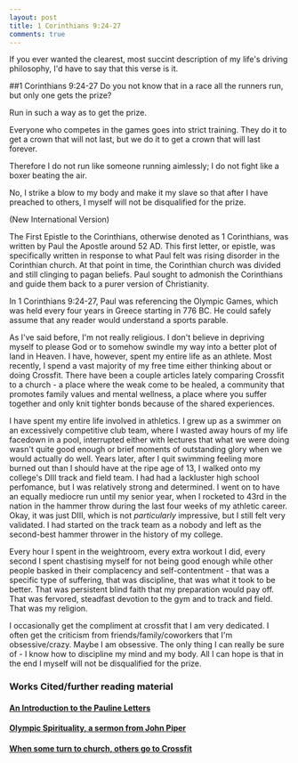 ```yaml
---
layout: post
title: 1 Corinthians 9:24-27
comments: true
---
```


If you ever wanted the clearest, most succint description of my life's driving philosophy, I'd have to say that this verse is it.

<!--more-->
##1 Corinthians 9:24-27
Do you not know that in a race all the runners run, but only one gets the prize? 

Run in such a way as to get the prize. 

Everyone who competes in the games goes into strict training. They do it to get a crown that will not last, but we do it to get a crown that will last forever. 

Therefore I do not run like someone running aimlessly; I do not fight like a boxer beating the air. 

No, I strike a blow to my body and make it my slave so that after I have preached to others, I myself will not be disqualified for the prize. 


(New International Version)



The First Epistle to the Corinthians, otherwise denoted as 1 Corinthians, was written by Paul the Apostle around 52 AD. This first letter, or epistle, was specifically written in response 
to what Paul felt was rising disorder in the Corinthian church. At that point in time, the Corinthian church was divided and still clinging to pagan beliefs. Paul sought to 
admonish the Corinthians and guide them back to a purer version of Christianity.



In 1 Corinthians 9:24-27, Paul was referencing the Olympic Games, which was held every four years in Greece starting in 776 BC. He could safely assume that any reader 
would understand a sports parable.



As I've said before, I'm not really religious. I don't believe in depriving myself to please God or to somehow swindle my way into a better plot of land in Heaven. 
I have, however, spent my entire life as an athlete. Most recently, I spend a vast majority of my free time either thinking about or doing Crossfit. There have been a couple articles
lately comparing Crossfit to a church - a place where the weak come to be healed, a community that promotes family values and mental wellness, a place where you suffer together
 and only knit tighter bonds because of the shared experiences.
 
 
 
I have spent my entire life involved in athletics. I grew up as a swimmer on an excessively competitive club team, where I wasted away hours of my life facedown
 in a pool, interrupted either with lectures that what we were doing wasn't quite good enough or brief moments of outstanding glory when we would actually do well. Years later, after I 
 quit swimming feeling more burned out than I should have at the ripe age of 13, I walked onto my college's DIII track and field team. I had had a lackluster 
high school perfomance, but I was relatively strong and determined. I went on to have an equally mediocre run until my senior year, when I rocketed to 43rd in the nation in the hammer
throw during the last four weeks of my athletic career. Okay, it was just DIII, which is not *particularly* impressive, but I still felt very validated.
I had started on the track team as a nobody and left as the second-best hammer thrower in the history of my college. 



Every hour I spent in the weightroom, every extra workout I did, every second I spent chastising myself for not being good enough while other people basked in their 
complacency and self-contentment - that was a specific type of suffering, that was discipline, that was what it took to be better. 
That was persistent blind faith that my preparation would pay off. That was fervored, steadfast devotion to the gym and to track and field. That was my religion.



I occasionally get the compliment at crossfit that I am very dedicated. I often get the criticism from friends/family/coworkers that I'm obsessive/crazy. Maybe I am obsessive. 
The only thing I can really be sure of - I know how to discipline my mind and my body. All I can hope is that in the end I myself will not be disqualified for the prize.




### Works Cited/further reading material

#### [An Introduction to the Pauline Letters](http://users.ox.ac.uk/~sben0056/paulineintro/paulineintro.htm)

#### [Olympic Spirituality, a sermon from John Piper](http://www.desiringgod.org/messages/olympic-spirituality-part-1)

#### [When some turn to church, others go to Crossfit](http://www.nytimes.com/2015/11/28/us/some-turn-to-church-others-to-crossfit.html)